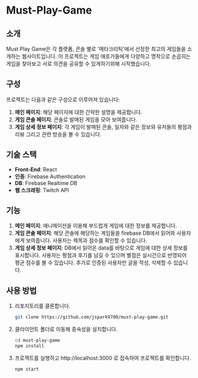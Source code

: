 # Must-Play-Game

## 소개

Must Play Game은 각 플랫폼, 콘솔 별로 '메타크리틱'에서 선정한 최고의 게임들을 소개하는 웹사이트입니다. 이 프로젝트는 게임 애호가들에게 다양하고 명작으로 손곱히는 게임을 찾아보고 서로 의견을 공유할 수 있게하기위해 시작했습니다.

## 구성
프로젝트는 다음과 같은 구성으로 이루어져 있습니다:

1. **메인 페이지**: 해당 페이지에 대한 간략한 설명을 제공합니다.
2. **게임 콘솔 페이지**: 콘솔로 발매된 게임을 모아 보여줍니다.
3. **게임 상세 정보 페이지**: 각 게임이 발매된 콘솔, 일자와 같은 정보와 유저들의 평점과 리뷰 그리고 관련 방송을 볼 수 있습니다.

## 기술 스택
- **Front-End**: React
- **인증**: Firebase Authentication
- **DB**: Firebase Realtime DB
- **웹 스크래핑**: Twitch API

## 기능
1. **메인 페이지**: 애니메이션을 이용해 부드럽게 게임에 대한 정보를 제공합니다.
2. **게임 콘솔 페이지**: 해당 콘솔에 해당하는 게임들을 firebase DB에서 읽어와 사용자에게 보여줍니다. 사용자는 제목과 점수를 확인할 수 있습니다.
3. **게임 상세 정보 페이지**: DB에서 읽어온 data를 바탕으로 게임에 대한 상세 정보를 표시합니다. 사용자는 평점과 후기를 남길 수 있으며 별점은 실시간으로 반영되어 평균 점수를 볼 수 있습니다. 추가로 인증된 사용자만 글을 작성, 삭제할 수 있습니다.

## 사용 방법
1. 리포지토리를 클론합니다.
   ```bash
   git clone https://github.com/jspark9708/must-play-game.git

2. 클라이언트 폴더로 이동해 종속성을 설치합니다.
   ```bash
   cd must-play-game
   npm install

3. 프로젝트를 실행하고 http://localhost:3000 로 접속하여 프로젝트를 확인합니다.
   ```bash
   npm start
